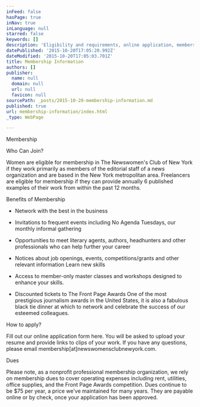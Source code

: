 ```yaml
---
inFeed: false
hasPage: true
inNav: true
inLanguage: null
starred: false
keywords: []
description: 'Eligibility and requirements, online application, membership benefits, and dues info'
datePublished: '2015-10-20T17:05:20.992Z'
dateModified: '2015-10-20T17:05:03.701Z'
title: Membership Information
authors: []
publisher:
  name: null
  domain: null
  url: null
  favicon: null
sourcePath: _posts/2015-10-20-membership-information.md
published: true
url: membership-information/index.html
_type: WebPage

---
```

Membership

Who Can Join? 

Women are eligible for membership in The Newswomen's Club of New York if they work primarily as members of the editorial staff of a news organization and are based in the New York metropolitan area. Freelancers are eligible for membership if they can provide annually 6 published examples of their work from within the past 12 months. 

Benefits of Membership 

- Network with the best in the business 

-  Invitations to frequent events including No Agenda Tuesdays, our monthly informal gathering 

- Opportunities to meet literary agents, authors, headhunters and other professionals who can help further your career 

- Notices about job openings, events, competitions/grants and other relevant information
Learn new skills

- Access to member-only master classes and workshops designed to enhance your skills. 

-  Discounted tickets to The Front Page Awards
One of the most prestigious journalism awards in the United States, it is also a fabulous black tie dinner at which to network and celebrate the success of our esteemed colleagues. 

How to apply? 

Fill out our online application form here.
You will be asked to upload your resume and provide links to clips of your work.
If you have any questions, please email membership\[at\]newswomensclubnewyork.com. 

Dues 

Please note, as a nonprofit professional membership organization, we rely on membership dues to cover operating expenses including rent, utilities, office supplies, and the Front Page Awards competition. Dues continue to be $75 per year, a price we've maintained for many years. They are payable online or by check, once your application has been approved.